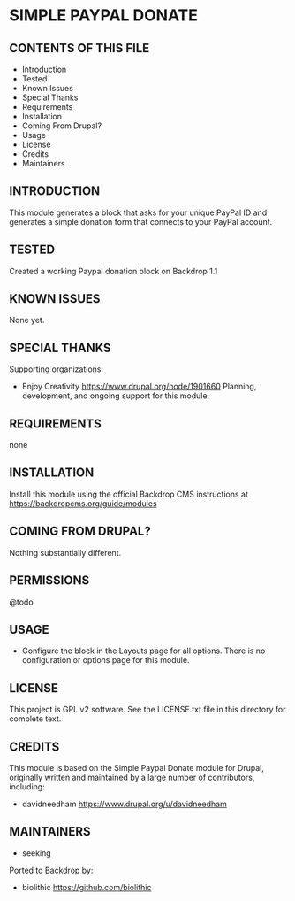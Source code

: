 SIMPLE PAYPAL DONATE
===================

CONTENTS OF THIS FILE
---------------------

 - Introduction
 - Tested
 - Known Issues
 - Special Thanks
 - Requirements
 - Installation
 - Coming From Drupal?
 - Usage
 - License
 - Credits
 - Maintainers

INTRODUCTION
------------

This module generates a block that asks for your unique PayPal ID and generates a simple donation form that connects to your PayPal account.

TESTED
-----

Created a working Paypal donation block on Backdrop 1.1

KNOWN ISSUES
---------------------

None yet.

SPECIAL THANKS
--------------

Supporting organizations:
 - Enjoy Creativity <https://www.drupal.org/node/1901660>
Planning, development, and ongoing support for this module.

REQUIREMENTS
------------

none

INSTALLATION
------------

Install this module using the official Backdrop CMS instructions at https://backdropcms.org/guide/modules


COMING FROM DRUPAL?
-------------------

Nothing substantially different.

PERMISSIONS
------------

@todo


USAGE
-----

* Configure the block in the Layouts page for all options.  There is no configuration or options page for this module.

LICENSE
-------

This project is GPL v2 software. See the LICENSE.txt file in this directory for complete text.

CREDITS
-----------

This module is based on the Simple Paypal Donate module for Drupal, originally written and maintained by a large number of contributors, including:

- davidneedham <https://www.drupal.org/u/davidneedham>

MAINTAINERS
-----------

- seeking

Ported to Backdrop by:

 - biolithic <https://github.com/biolithic>
